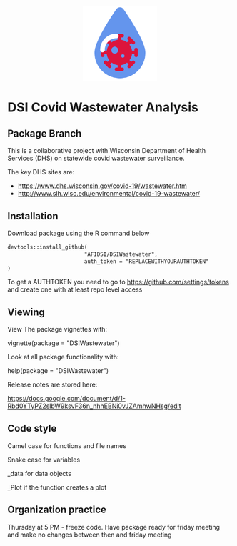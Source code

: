 <p align="center">
  <div align="center">
    <img src="./images/covid-droplet.svg" alt="Logo" style="width:33%">
  </div>
</p>

# DSI Covid Wastewater Analysis
## Package Branch
 
This is a collaborative project with Wisconsin Department of Health Services (DHS) on statewide covid wastewater surveillance. 

The key DHS sites are:
- <https://www.dhs.wisconsin.gov/covid-19/wastewater.htm>
- <http://www.slh.wisc.edu/environmental/covid-19-wastewater/>
 
 
## Installation
Download package using the R command below
```
devtools::install_github(
                        "AFIDSI/DSIWastewater",
                        auth_token = "REPLACEWITHYOURAUTHTOKEN"
)
```
 
To get a AUTHTOKEN you need to go to https://github.com/settings/tokens and create one with at least repo level access

## Viewing
 
View The package vignettes with:
 
vignette(package = "DSIWastewater")

Look at all package functionality with:

help(package = "DSIWastewater")
 
Release notes are stored here:
 
https://docs.google.com/document/d/1-Rbd0YTyPZ2slbW9ksvF36n_nhhEBNi0vJZAmhwNHsg/edit
 
## Code style
 
Camel case for functions and file names
 
Snake case for variables
 
_data for data objects

_Plot if the function creates a plot

## Organization practice
 
Thursday at 5 PM - freeze code. Have package ready for friday meeting and make no changes between then and friday meeting
